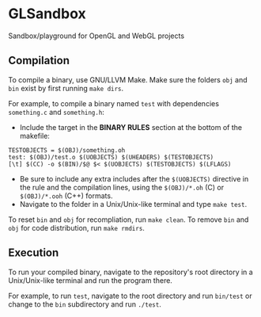 # GLSandbox
Sandbox/playground for OpenGL and WebGL projects

## Compilation
To compile a binary, use GNU/LLVM Make.
Make sure the folders `obj` and `bin` exist by first running `make dirs`.

For example, to compile a binary named `test` with dependencies `something.c` and `something.h`:
- Include the target in the **BINARY RULES** section at the bottom of the makefile:
```
TESTOBJECTS = $(OBJ)/something.oh
test: $(OBJ)/test.o $(UOBJECTS) $(UHEADERS) $(TESTOBJECTS)
[\t] $(CC) -o $(BIN)/$@ $< $(UOBJECTS) $(TESTOBJECTS) $(LFLAGS)
```
  - Be sure to include any extra includes after the `$(UOBJECTS)` directive in the rule and the compilation lines, using the `$(OBJ)/*.oh` (C) or `$(OBJ)/*.ooh` (C++) formats.
- Navigate to the folder in a Unix/Unix-like terminal and type `make test`.

To reset `bin` and `obj` for recompliation, run `make clean`.
To remove `bin` and `obj` for code distribution, run `make rmdirs`.

## Execution
To run your compiled binary, navigate to the repository's root directory in a Unix/Unix-like terminal and run the program there.

For example, to run `test`, navigate to the root directory and run `bin/test` or change to the `bin` subdirectory and run `./test`.
